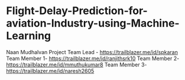 # Flight-Delay-Prediction-for-aviation-Industry-using-Machine-Learning
Naan Mudhalvan Project
Team Lead - https://trailblazer.me/id/spkaran 
Team Member 1- https://trailblazer.me/id/ranjithsrk10 
Team Member 2- https://trailblazer.me/id/mmuthukumar8 
Team Member 3- https://trailblazer.me/id/naresh2605
